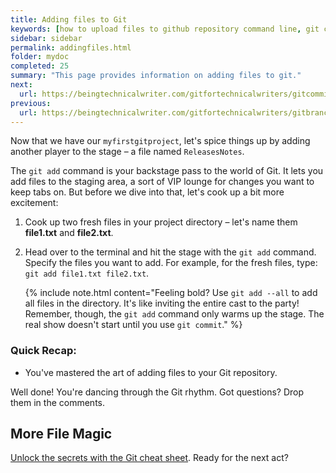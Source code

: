 ```yaml
---
title: Adding files to Git
keywords: [how to upload files to github repository command line, git commit, git add, git add file example, git add folder, git add file command, git add file to commit, git add all]
sidebar: sidebar
permalink: addingfiles.html
folder: mydoc
completed: 25
summary: "This page provides information on adding files to git."
next:
  url: https://beingtechnicalwriter.com/gitfortechnicalwriters/gitcommit.html
previous:
  url: https://beingtechnicalwriter.com/gitfortechnicalwriters/gitbranches.html
---
```


Now that we have our `myfirstgitproject`, let's spice things up by adding another player to the stage – a file named `ReleasesNotes`.

The `git add` command is your backstage pass to the world of Git. It lets you add files to the staging area, a sort of VIP lounge for changes you want to keep tabs on. But before we dive into that, let's cook up a bit more excitement:

1. Cook up two fresh files in your project directory – let's name them **file1.txt** and **file2.txt**.
2. Head over to the terminal and hit the stage with the `git add` command. Specify the files you want to add. For example, for the fresh files, type: `git add file1.txt file2.txt`.

    {% include note.html content="Feeling bold? Use `git add --all` to add all files in the directory. It's like inviting the entire cast to the party! Remember, though, the `git add` command only warms up the stage. The real show doesn't start until you use `git commit`." %}

### Quick Recap:

* You've mastered the art of adding files to your Git repository.

Well done! You're dancing through the Git rhythm. Got questions? Drop them in the comments.

## More File Magic
[Unlock the secrets with the Git cheat sheet](/cheatsheet.md). Ready for the next act?